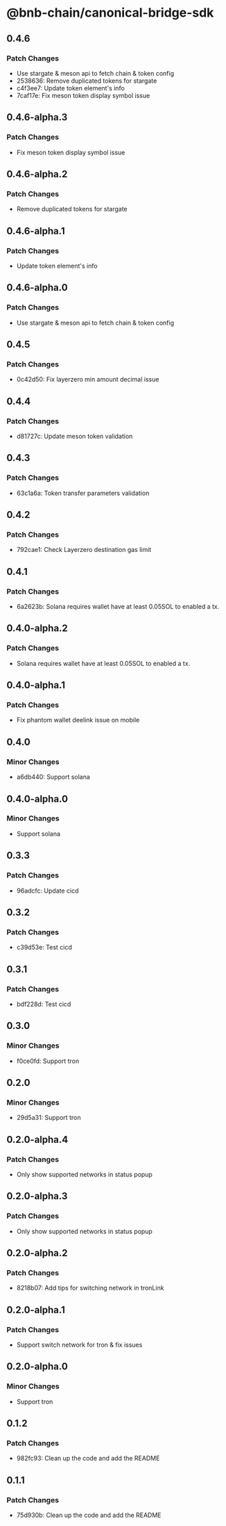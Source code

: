 # @bnb-chain/canonical-bridge-sdk

## 0.4.6

### Patch Changes

- Use stargate & meson api to fetch chain & token config
- 2538636: Remove duplicated tokens for stargate
- c4f3ee7: Update token element's info
- 7caf17e: Fix meson token display symbol issue

## 0.4.6-alpha.3

### Patch Changes

- Fix meson token display symbol issue

## 0.4.6-alpha.2

### Patch Changes

- Remove duplicated tokens for stargate

## 0.4.6-alpha.1

### Patch Changes

- Update token element's info

## 0.4.6-alpha.0

### Patch Changes

- Use stargate & meson api to fetch chain & token config

## 0.4.5

### Patch Changes

- 0c42d50: Fix layerzero min amount decimal issue

## 0.4.4

### Patch Changes

- d81727c: Update meson token validation

## 0.4.3

### Patch Changes

- 63c1a6a: Token transfer parameters validation

## 0.4.2

### Patch Changes

- 792cae1: Check Layerzero destination gas limit

## 0.4.1

### Patch Changes

- 6a2623b: Solana requires wallet have at least 0.05SOL to enabled a tx.

## 0.4.0-alpha.2

### Patch Changes

- Solana requires wallet have at least 0.05SOL to enabled a tx.

## 0.4.0-alpha.1

### Patch Changes

- Fix phantom wallet deelink issue on mobile

## 0.4.0

### Minor Changes

- a6db440: Support solana

## 0.4.0-alpha.0

### Minor Changes

- Support solana

## 0.3.3

### Patch Changes

- 96adcfc: Update cicd

## 0.3.2

### Patch Changes

- c39d53e: Test cicd

## 0.3.1

### Patch Changes

- bdf228d: Test cicd

## 0.3.0

### Minor Changes

- f0ce0fd: Support tron

## 0.2.0

### Minor Changes

- 29d5a31: Support tron

## 0.2.0-alpha.4

### Patch Changes

- Only show supported networks in status popup

## 0.2.0-alpha.3

### Patch Changes

- Only show supported networks in status popup

## 0.2.0-alpha.2

### Patch Changes

- 8218b07: Add tips for switching network in tronLink

## 0.2.0-alpha.1

### Patch Changes

- Support switch network for tron & fix issues

## 0.2.0-alpha.0

### Minor Changes

- Support tron

## 0.1.2

### Patch Changes

- 982fc93: Clean up the code and add the README

## 0.1.1

### Patch Changes

- 75d930b: Clean up the code and add the README
